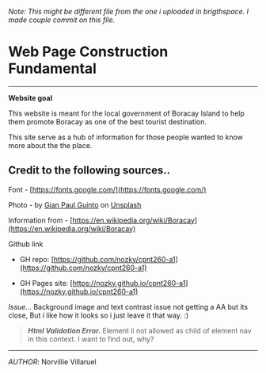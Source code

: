 

_Note: This might be different file from the one i uploaded in brigthspace. I made couple commit on this file._



# Web Page Construction Fundamental
---

**Website goal**

This website is meant for the local government of Boracay Island to help them promote Boracay as one of the best tourist destination.

This site serve as a hub of information for those people wanted to know more about the the place.

## Credit to the following sources..

Font - [https://fonts.google.com/](https://fonts.google.com/) 

Photo - by [Gian Paul Guinto](https://unsplash.com/@theaurumera?utm_source=unsplash&utm_medium=referral&utm_content=creditCopyText) on [Unsplash](https://unsplash.com/collections/4867724/philippines?utm_source=unsplash&utm_medium=referral&utm_content=creditCopyText)

Information from - [https://en.wikipedia.org/wiki/Boracay](https://en.wikipedia.org/wiki/Boracay)


Github link
- GH repo: [https://github.com/nozky/cpnt260-a1](https://github.com/nozky/cpnt260-a1)

- GH Pages site: [https://nozky.github.io/cpnt260-a1](https://nozky.github.io/cpnt260-a1)


*Issue...*
 Background image and text contrast issue not getting a AA but its close, But i like how it looks so i just leave it that way. :) 


>***_Html Validation Error._***
>Element li not allowed as child of element nav in this context. 
>I want to find out, why?

---

_AUTHOR_:
Norvillie Villaruel
